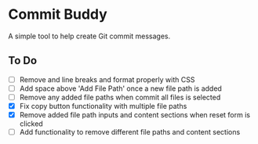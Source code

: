 # Commit Buddy

A simple tool to help create Git commit messages.

## To Do

- [ ] Remove and line breaks and format properly with CSS
- [ ] Add space above 'Add File Path' once a new file path is added
- [ ] Remove any added file paths when commit all files is selected
- [x] Fix copy button functionality with multiple file paths
- [x] Remove added file path inputs and content sections when reset form is clicked
- [ ] Add functionality to remove different file paths and content sections